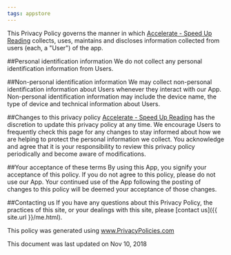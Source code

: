 ```yaml
---
tags: appstore
---
```


This Privacy Policy governs the manner in which [Accelerate - Speed Up Reading][1] collects, uses, maintains and discloses information collected from users (each, a "User") of the app.

##Personal identification information
We do not collect any personal identification information from Users.

##Non-personal identification information
We may collect non-personal identification information about Users whenever they interact with our App. Non-personal identification information may include the device name, the type of device and technical information about Users.

##Changes to this privacy policy
[Accelerate - Speed Up Reading][1] has the discretion to update this privacy policy at any time. We encourage Users to frequently check this page for any changes to stay informed about how we are helping to protect the personal information we collect. You acknowledge and agree that it is your responsibility to review this privacy policy periodically and become aware of modifications.

##Your acceptance of these terms
By using this App, you signify your acceptance of this policy. If you do not agree to this policy, please do not use our App. Your continued use of the App following the posting of changes to this policy will be deemed your acceptance of those changes. 

##Contacting us
If you have any questions about this Privacy Policy, the practices of this site, or your dealings with this site, please [contact us]({{ site.url }}/me.html).

This policy was generated using www.PrivacyPolicies.com

This document was last updated on Nov 10, 2018

[1]: https://itunes.apple.com/us/app/id888585920
